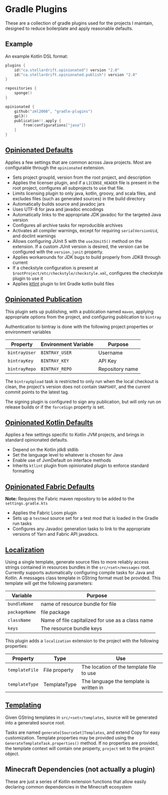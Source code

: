 # Gradle Plugins

These are a collection of gradle plugins used for the projects I maintain, designed to reduce boilerplate and apply reasonable defaults.

## Example

An example Kotlin DSL format:

```kotlin
plugins {
    id("ca.stellardrift.opinionated") version "2.0"
    id("ca.stellardrift.opinionated.publish") version "2.0"
}

repositories {
    sponge()
}

opinionated {
    github("zml2008", "gradle-plugins")
    gpl3()
    publication!!.apply {
        from(configurations["java"])
    }
}
```

## [Opinionated Defaults](https://plugins.gradle.org/plugin/ca.stellardrift.opinionated)

Applies a few settings that are common across Java projects. Most are configurable through the `opinionated` extension.

- Sets project groupId, version from the root project, and description
- Applies the licenser plugin, and if a `LICENSE_HEADER` file is present in the root project, configures all subprojects to use that file.
- Limits licensing plugin to only java, kotlin, groovy, and scala files, and excludes files (such as generated sources) in the build directory
- Automatically builds source and javadoc jars
- Uses UTF-8 for java and javadoc encodings
- Automatically links to the appropriate JDK javadoc for the targeted Java version
- Configures all archive tasks for reproducible archives
- Activates all compiler warnings, except for requiring `serialVersionUid`, and doclint warnings
- Allows configuring JUnit 5 with the `useJUnit5()` method on the extension. If a custom JUnit version is desired, the version can be configured with the `version.junit` property.
- Applies workarounds for JDK bugs to build properly from JDK8 through current
- If a checkstyle configuration is present at `$rootProject/etc/checkstyle/checkstyle.xml`, configures the checkstyle plugin to use it
- Applies [ktlint](https://github.com/JLLeitschuh/ktlint-gradle) plugin to lint Gradle kotlin build files

## [Opinionated Publication](https://plugins.gradle.org/plugin/ca.stellardrift.opinionated.publish)
This plugin sets up publishing, with a publication named `maven`, applying appropriate options from the project, and configuring publication to `bintray`

Authentication to bintray is done with the following project properties or environment variables

Property | Environment Variable | Purpose
-------- | -------------------- | --------
`bintrayUser` | `BINTRAY_USER` | Username
`bintrayKey` | `BINTRAY_KEY`  | API Key
`bintrayRepo` | `BINTRAY_REPO` | Repository name

The `bintrayUpload` task is restricted to only run when the local checkout is clean, the project's version does not contain `SNAPSHOT`, and the current commit points to the latest tag.

The signing plugin is configured to sign any publication, but will only run on release builds or if the `forceSign` property is set.



## [Opinionated Kotlin Defaults](https://plugins.gradle.org/plugin/ca.stellardrift.opinionated.kotlin)

Applies a few settings specific to Kotlin JVM projects, and brings in standard opinionated defaults.

- Depend on the Kotlin jdk8 stdlib
- Set the language level to whatever is chosen for Java
- Enable use of JvmDefault on interface methods
- Inherits `ktlint` plugin from opinionated plugin to enforce standard formatting

## [Opinionated Fabric Defaults](https://plugins.gradle.org/plugin/ca.stellardrift.opinionated.fabric)
**Note:** Requires the Fabric maven repository to be added to the `settings.gradle.kts`

- Applies the Fabric Loom plugin
- Sets up a `testmod` source set for a test mod that is loaded in the Gradle run tasks
- Configures any Javadoc generation tasks to link to the appropriate versions of Yarn and Fabric API javadocs.

## [Localization](https://plugins.gradle.org/plugin/ca.stellardrift.localization)

Using a single template, generate source files to more reliably access strings contained in resources bundles in the `src/<set>/messages` root. Currently supports automatically configuring compile tasks for Java and Kotlin. A messages class template in GString format must be provided. This template will get the following parameters:

Variable | Purpose
-------- | -------
`bundleName` | name of resource bundle for file
`packageName` | file package
`className` | Name of file capitalized for use as a class name
`keys` | The resource bundle keys

This plugin adds a `localization` extension to the project with the following properties:

Property | Type | Use
-------- | ----- | ------
`templateFile` | File property | The location of the template file to use
`templateType` | TemplateType | The language the template is written in

## [Templating](https://plugins.gradle.org/plugin/ca.stellardrift.templating) 

Given GString templates in `src/<set>/templates`, source will be generated into a generated source root. 

Tasks are named `generate[SourceSet]Templates`, and extend Copy for easy customization. Template properties may be provided using the `GenerateTemplateTask.properties()` method. If no properties are provided, the template context will contain one property, `project` set to the project object.

## Minecraft Dependencies (not actually a plugin)

These are just a series of Kotlin extension functions that allow easily declaring common dependencies in the Minecraft ecosystem
